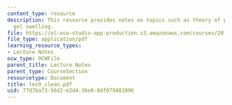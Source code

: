 ```yaml
---
content_type: resource
description: This resource provides notes on topics such as theory of polyelectrolyte
  gel swelling.
file: https://ol-ocw-studio-app-production.s3.amazonaws.com/courses/20-462j-molecular-principles-of-biomaterials-spring-2006/77d7ba7356d2e2d436e08df079481096_lec9_clean.pdf
file_type: application/pdf
learning_resource_types:
- Lecture Notes
ocw_type: OCWFile
parent_title: Lecture Notes
parent_type: CourseSection
resourcetype: Document
title: lec9_clean.pdf
uid: 77d7ba73-56d2-e2d4-36e0-8df079481096
---
```

